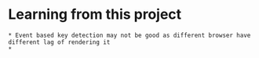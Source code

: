 # Learning from this project

	* Event based key detection may not be good as different browser have different lag of rendering it
	* 